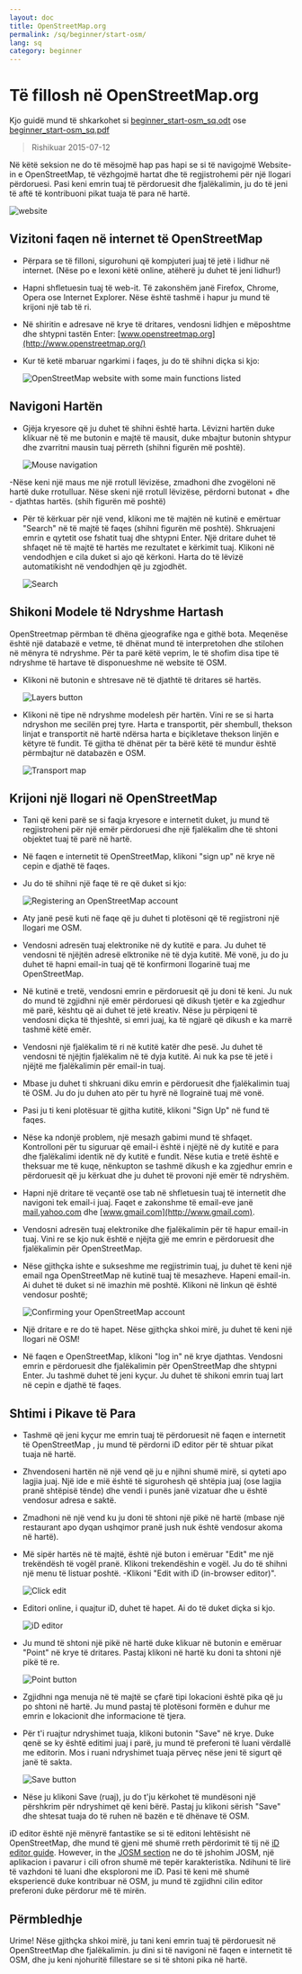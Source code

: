 ```yaml
---
layout: doc
title: OpenStreetMap.org
permalink: /sq/beginner/start-osm/
lang: sq
category: beginner
---
```


Të fillosh në OpenStreetMap.org
====================================

Kjo guidë mund të shkarkohet si [beginner_start-osm_sq.odt](/files/beginner_start-osm_sq.odt) ose [beginner_start-osm_sq.pdf](/files/beginner_start-osm_sq.pdf)  
> Rishikuar 2015-07-12  

Në këtë seksion ne do të mësojmë hap pas hapi se si të navigojmë
Website-in e OpenStreetMap, të vëzhgojmë hartat dhe të regjistrohemi për një llogari përdoruesi.
Pasi keni emrin tuaj të përdoruesit dhe fjalëkalimin, ju do të jeni të aftë 
të kontribuoni pikat tuaja të para në hartë.

![website][]

Vizitoni faqen në internet të OpenStreetMap
-------------------------------

- Përpara se të filloni, sigurohuni që kompjuteri juaj të jetë i lidhur në internet.
    (Nëse po e lexoni këtë online, atëherë ju duhet të jeni lidhur!)
- Hapni shfletuesin tuaj të web-it. Të zakonshëm janë Firefox, Chrome, Opera ose Internet
    Explorer. Nëse është tashmë i hapur ju mund të krijoni një tab të ri.
- Në shiritin e adresave në krye të dritares, vendosni lidhjen e mëposhtme dhe shtypni tastën Enter:
    [www.openstreetmap.org](http://www.openstreetmap.org/)
- Kur të ketë mbaruar ngarkimi i faqes, ju do të shihni diçka si 
    kjo:

    ![OpenStreetMap website with some main functions listed][]

Navigoni Hartën
----------------

- Gjëja kryesore që ju duhet të shihni është harta. Lëvizni hartën duke klikuar
    në të me butonin e majtë të mausit, duke mbajtur butonin shtypur 
    dhe zvarritni mausin tuaj përreth (shihni figurën më poshtë).

    ![Mouse navigation][]

-Nëse keni një maus me një rrotull lëvizëse, zmadhoni dhe zvogëloni në hartë
    duke rrotulluar. Nëse skeni një rrotull lëvizëse, përdorni butonat + 
    dhe - djathtas hartës. (shih figurën
    më poshtë)
- Për të kërkuar për një vend, klikoni me të majtën në kutinë e emërtuar "Search" në 
    të majtë të faqes (shihni figurën më poshtë). Shkruajeni emrin e 
    qytetit ose fshatit tuaj dhe shtypni Enter. Një dritare duhet të shfaqet në të
    majtë të hartës me rezultatet e kërkimit tuaj. Klikoni në
    vendodhjen e cila duket si ajo që kërkoni. Harta do të 
    lëvizë automatikisht në vendodhjen që ju zgjodhët.

    ![Search][]
   

Shikoni Modele të Ndryshme Hartash
------------------------

OpenStreetmap përmban të dhëna gjeografike nga e githë bota. Meqenëse
është një databazë e vetme, të dhënat mund të interpretohen dhe stilohen në 
mënyra të ndryshme. Për ta parë këtë veprim, le të shofim disa tipe të ndryshme të hartave
të disponueshme në website të OSM.

- Klikoni në butonin e shtresave në të djathtë të dritares së hartës.

    ![Layers button][]

- Klikoni në tipe në ndryshme modelesh për hartën. Vini re se si harta 
    ndryshon me secilën prej tyre. Harta e transportit, për shembull, thekson 
    linjat e transportit në hartë ndërsa harta e biçikletave thekson linjën e këtyre të fundit.
    Të gjitha të dhënat për ta bërë këtë të mundur është përmbajtur në
    databazën e OSM.

    ![Transport map][]

Krijoni një llogari në OpenStreetMap
-------------------------------

- Tani që keni parë se si faqja kryesore e internetit duket, ju mund 
    të regjistroheni për një emër përdoruesi dhe një fjalëkalim dhe të shtoni objektet tuaj të parë
    në hartë.
- Në faqen e internetit të OpenStreetMap, klikoni "sign up" në krye
    në cepin e djathë të faqes.
- Ju do të shihni një faqe të re që duket si kjo:

    ![Registering an OpenStreetMap account][]

- Aty janë pesë kuti në faqe që ju duhet ti plotësoni që të 
    regjistroni një llogari me OSM.
- Vendosni adresën tuaj elektronike në dy kutitë e para. Ju duhet të vendosni 
    të njëjtën adresë elktronike në të dyja kutitë. Më vonë, ju do ju duhet të hapni 
    email-in tuaj që të konfirmoni llogarinë tuaj me OpenStreetMap.
- Në kutinë e tretë, vendosni emrin e përdoruesit që ju doni të keni.
    Ju nuk do mund të zgjidhni një emër përdoruesi që dikush tjetër e ka
    zgjedhur më parë, kështu që ai duhet të jetë kreativ. Nëse ju përpiqeni të vendosni
    diçka të thjeshtë, si emri juaj, ka të ngjarë që dikush
    e ka marrë tashmë këtë emër.
- Vendosni një fjalëkalim të ri në kutitë katër dhe pesë. Ju duhet të vendosni
    të njëjtin fjalëkalim në të dyja kutitë. Ai nuk ka pse të jetë i njëjtë me 
    fjalëkalimin për email-in tuaj.
- Mbase ju duhet ti shkruani diku emrin e përdoruesit dhe fjalëkalimin tuaj të OSM. Ju do ju 
    duhen ato për tu hyrë në llograinë tuaj më vonë.
- Pasi ju ti keni plotësuar të gjitha kutitë, klikoni "Sign Up" në
    fund të faqes.
- Nëse ka ndonjë problem, një mesazh gabimi mund të shfaqet. Kontrolloni për tu
    siguruar që email-i është i njëjtë në dy kutitë e para dhe 
    fjalëkalimi identik në dy kutitë e fundit. Nëse kutia e tretë 
    është e theksuar me të kuqe, nënkupton se tashmë dikush e ka zgjedhur
    emrin e përdoruesit që ju kërkuat dhe ju duhet të provoni një emër të ndryshëm.
- Hapni një dritare të veçantë ose tab në shfletuesin tuaj të internetit dhe navigoni
    tek email-i juaj. Faqet e zakonshme të email-eve janë [mail.yahoo.com](http://mail.yahoo.com)
    dhe [www.gmail.com](http://www.gmail.com).
- Vendosni adresën tuaj elektronike dhe fjalëkalimin për të hapur email-in tuaj.
    Vini re se kjo nuk është e njëjta gjë me emrin e përdoruesit dhe
    fjalëkalimin për OpenStreetMap.
- Nëse gjithçka ishte e sukseshme  me regjistrimin tuaj, ju duhet të keni
    një email nga OpenStreetMap në kutinë tuaj të mesazheve. Hapeni email-in. Ai duhet 
    të duket si në imazhin më poshtë. Klikoni në linkun që është vendosur
    poshtë;

    ![Confirming your OpenStreetMap account][]

- Një dritare e re do të hapet. Nëse gjithçka shkoi mirë, ju duhet 
    të keni një llogari në OSM!
- Në faqen e OpenStreetMap, klikoni "log in" në krye djathtas.
    Vendosni emrin e përdoruesit dhe fjalëkalimin për OpenStreetMap dhe shtypni Enter. Ju
    tashmë duhet të jeni kyçur. Ju duhet të shikoni emrin tuaj lart
    në cepin e djathë të faqes.

Shtimi i Pikave të Para
------------------------

- Tashmë që jeni kyçur me emrin tuaj të përdoruesit në faqen e internetit të OpenStreetMap
    , ju mund të përdorni iD editor për të shtuar pikat tuaja në
    hartë.
- Zhvendoseni hartën në një vend që ju e njihni shumë mirë, si qyteti 
    apo lagjia juaj. Një ide e mië është të sigurohesh që shtëpia juaj (ose lagjia pranë shtëpisë tënde) dhe vendi i punës janë vizatuar dhe u është vendosur adresa e saktë. 
- Zmadhoni në një vend ku ju doni të shtoni një pikë në hartë (mbase një restaurant apo dyqan ushqimor pranë jush nuk është vendosur akoma në hartë).
- Më sipër hartës në të majtë, është një buton i emëruar "Edit" me një 
    trekëndësh të vogël pranë. Klikoni trekendëshin e vogël. Ju do të shihni një menu
    të listuar poshtë.
-Klikoni "Edit with iD (in-browser editor)".

    ![Click edit][]

- Editori online, i quajtur iD, duhet të hapet. Ai do të duket diçka si kjo.

    ![iD editor][]

- Ju mund të shtoni një pikë në hartë duke klikuar në butonin e emëruar "Point" në
    krye të dritares. Pastaj klikoni në hartë ku doni ta shtoni një
    pikë të re.

    ![Point button][]    

- Zgjidhni nga menuja në të majtë se çfarë tipi lokacioni është pika që ju po 
    shtoni në hartë. Ju mund pastaj të plotësoni formën e duhur me 
    emrin e lokacionit dhe informacione të tjera.
- Për t'i ruajtur ndryshimet tuaja, klikoni butonin "Save" në krye. Duke qenë se ky është
    editimi juaj i parë, ju mund të preferoni të luani vërdallë me editorin. Mos i ruani ndryshimet tuaja
    përveç nëse jeni të sigurt që janë të sakta.

    ![Save button][]    

- Nëse ju klikoni Save (ruaj), ju do t'ju kërkohet të mundësoni një përshkrim për ndryshimet që keni bërë.
    Pastaj ju klikoni sërish "Save" dhe shtesat tuaja do të ruhen në
    bazën e të dhënave të OSM.


iD editor është një mënyrë fantastike se si të editoni lehtësisht në OpenStreetMap, dhe mund të gjeni më shumë rreth përdorimit të tij në [iD editor guide](/sq/beginner/id-editor/). However, in the [JOSM section](/sq/josm/)
ne do të jshohim JOSM, një aplikacion i pavarur i cili ofron shumë më tepër karakteristika. Ndihuni të lirë
të vazhdoni të luani dhe eksploroni me iD. Pasi të keni më shumë eksperiencë duke kontribuar në OSM, ju mund të zgjidhni
cilin editor preferoni duke përdorur më të mirën.

Përmbledhje
-------

Urime! Nëse gjithçka shkoi mirë, ju tani keni emrin tuaj të përdoruesit në OpenStreetMap
dhe fjalëkalimin. ju dini si të navigoni në faqen e internetit të OSM, dhe ju keni 
njohuritë fillestare se si të shtoni pika në hartë.



[website]: /images/beginner/start-osm_website.png
[OpenStreetMap website with some main functions listed]: /images/beginner/osm-website-main-functions.png
[Mouse navigation]: /images/beginner/mouse-navigation.png
[Search]: /images/beginner/search.png
[Layers button]: /images/beginner/layers.png
[Transport map]: /images/beginner/transport-map.png
[Registering an OpenStreetMap account]: /images/beginner/registering-account.png
[Confirming your OpenStreetMap account]: /images/beginner/confirming-account.png
[Click edit]: /images/beginner/click-edit.png
[iD editor]: /images/beginner/id-editor.png
[Point button]: /images/beginner/point-button.png
[Save button]: /images/beginner/save-button.png